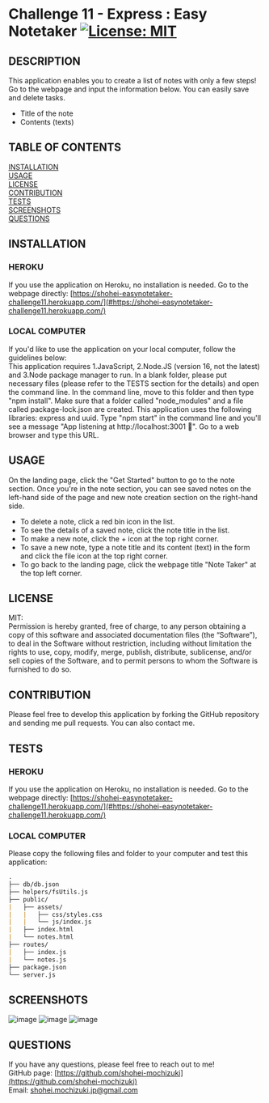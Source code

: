 # Challenge 11 - Express : Easy Notetaker [![License: MIT](https://img.shields.io/badge/License-MIT-yellow.svg)](https://opensource.org/licenses/MIT)

## DESCRIPTION 
This application enables you to create a list of notes with only a few steps! Go to the webpage and input the information below. You can easily save and delete tasks.
* Title of the note
* Contents (texts)

## TABLE OF CONTENTS
[INSTALLATION](#installation)<br>
[USAGE](#usage)<br>
[LICENSE](#license)<br>
[CONTRIBUTION](#contribution)<br>
[TESTS](#tests)<br>
[SCREENSHOTS](#screenshots)<br>
[QUESTIONS](#questions)

## INSTALLATION 
### HEROKU
If you use the application on Heroku, no installation is needed. Go to the webpage directly: [https://shohei-easynotetaker-challenge11.herokuapp.com/](#https://shohei-easynotetaker-challenge11.herokuapp.com/)
### LOCAL COMPUTER
If you'd like to use the application on your local computer, follow the guidelines below:<br>
This application requires 1.JavaScript, 2.Node.JS (version 16, not the latest) and 3.Node package manager to run. In a blank folder, please put necessary files (please refer to the TESTS section for the details) and open the command line. In the command line, move to this folder and then type "npm install". Make sure that a folder called "node_modules" and a file called package-lock.json are created. This application uses the following libraries: express and uuid. Type "npm start" in the command line and you'll see a  message "App listening at http://localhost:3001 🚀". Go to a web browser and type this URL. 

## USAGE 
On the landing page, click the "Get Started" button to go to the note section. Once you're in the note section, you can see saved notes on the left-hand side of the page and new note creation section on the right-hand side.
* To delete a note, click a red bin icon in the list. 
* To see the details of a saved note, click the note title in the list. 
* To make a new note, click the + icon at the top right corner.
* To save a new note, type a note title and its content (text) in the form and click the file icon at the top right corner. 
* To go back to the landing page, click the webpage title "Note Taker" at the top left corner.

## LICENSE 
MIT:<br>
Permission is hereby granted, free of charge, to any person obtaining a copy of this
software and associated documentation files (the “Software”), to deal in the Software
without restriction, including without limitation the rights to use, copy, modify,
merge, publish, distribute, sublicense, and/or sell copies of the Software, and to 
permit persons to whom the Software is furnished to do so.

## CONTRIBUTION 
Please feel free to develop this application by forking the GitHub repository and sending me pull requests. You can also contact me.

## TESTS 
### HEROKU
If you use the application on Heroku, no installation is needed. Go to the webpage directly: [https://shohei-easynotetaker-challenge11.herokuapp.com/](#https://shohei-easynotetaker-challenge11.herokuapp.com/)
### LOCAL COMPUTER
Please copy the following files and folder to your computer and test this application:
```md
.
├── db/db.json
├── helpers/fsUtils.js
├── public/               
|   ├── assets/           
|   |   ├── css/styles.css
|   |   └── js/index.js     
|   ├── index.html         
|   └── notes.html        
├── routes/
|   ├── index.js
|   └── notes.js          
├── package.json
└── server.js  
``` 

## SCREENSHOTS
![image](https://user-images.githubusercontent.com/121307266/219237671-9f8bb3c5-ae24-471c-88ba-cba0db10c897.png)
![image](https://user-images.githubusercontent.com/121307266/219237784-bc10f76e-cc21-4120-8977-986de19b35d1.png)
![image](https://user-images.githubusercontent.com/121307266/219237884-62d6939e-df14-467e-acf4-a2ca46258afa.png)

## QUESTIONS 
If you have any questions, please feel free to reach out to me!<br>
GitHub page: [https://github.com/shohei-mochizuki](https://github.com/shohei-mochizuki)<br>
Email: [shohei.mochizuki.jp@gmail.com](mailto:shohei.mochizuki.jp@gmail.com)
